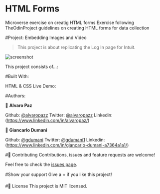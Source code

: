 # HTML Forms
Microverse exercise on creatig HTML forms
Exercise following TheOdinProject guidelines on creating HTML forms for data collection 

#Project: Embedding Images and Video

>This project is about replicating the Log In page for Intuit.

![screenshot]()

This project consists of...:


#Built With:

HTML & CSS 
Live Demo: 



#Authors:

👤 **Alvaro Paz**

Github: [@alvaropazz](https://github.com/alvaropazz)
Twitter: [@alvaropazz](https://twitter.com/alvaropazz)
Linkedin: (https://www.linkedin.com/in/alvaropaz/)

👤 **Giancarlo Dumani**

Github: [@gdumani](https://github.com/gdumani)
Twitter: [@gdumani1](https://twitter.com/gdumani1)
Linkedin: (https://www.linkedin.com/in/giancarlo-dumani-a7364a1a1/)

#🤝 Contributing
Contributions, issues and feature requests are welcome!

Feel free to check the [issues page](...).

#Show your support
Give a ⭐️ if you like this project!

#📝 License
This project is MIT licensed.